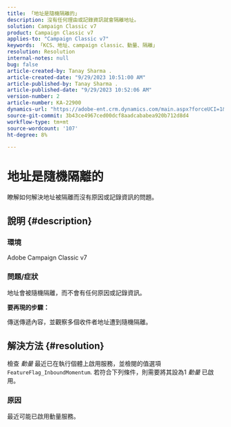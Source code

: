 ```yaml
---
title: 「地址是隨機隔離的」
description: 沒有任何理由或記錄資訊就會隔離地址。
solution: Campaign Classic v7
product: Campaign Classic v7
applies-to: "Campaign Classic v7"
keywords: 「KCS、地址、campaign classic、動量、隔離」
resolution: Resolution
internal-notes: null
bug: false
article-created-by: Tanay Sharma .
article-created-date: "9/29/2023 10:51:00 AM"
article-published-by: Tanay Sharma .
article-published-date: "9/29/2023 10:52:06 AM"
version-number: 2
article-number: KA-22900
dynamics-url: "https://adobe-ent.crm.dynamics.com/main.aspx?forceUCI=1&pagetype=entityrecord&etn=knowledgearticle&id=4cd8bb0f-b65e-ee11-be6f-6045bd0065f9"
source-git-commit: 3b43ce4967ced00dcf8aadcababea920b712d8d4
workflow-type: tm+mt
source-wordcount: '107'
ht-degree: 8%

---
```


# 地址是隨機隔離的


瞭解如何解決地址被隔離而沒有原因或記錄資訊的問題。

## 說明 {#description}


### 環境

Adobe Campaign Classic v7



### 問題/症狀

地址會被隨機隔離，而不會有任何原因或記錄資訊。



<b>要再現的步驟：</b>

傳送傳遞內容，並觀察多個收件者地址遭到隨機隔離。


## 解決方法 {#resolution}


檢查 *動量* 最近已在執行個體上啟用服務，並檢閱的值選項 `FeatureFlag_InboundMomentum`. 若符合下列條件，則需要將其設為1 *動量* 已啟用。

### 原因

最近可能已啟用動量服務。
